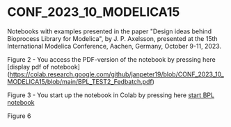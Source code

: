 # CONF_2023_10_MODELICA15
Notebooks with examples presented in the paper "Design ideas behind Bioprocess Library for Modelica", by J. P. Axelsson,
presented at the 15th International Modelica Conference, Aachen, Germany, October 9-11, 2023.

Figure 2 - You access the PDF-version of the notebook by pressing here
[display pdf of notebook]
(https://colab.research.google.com/github/janpeter19/blob/CONF_2023_10_MODELICA15/blob/main/BPL_TEST2_Fedbatch.pdf)

Figure 3 - You start up the notebook in Colab by pressing here
[start BPL notebook](https://colab.research.google.com/github/janpeter19/CONF_2023_10_MODELICA15/blob/main/Notes_YEAST_COB_Batch_colab.ipynb)

Figure 6

